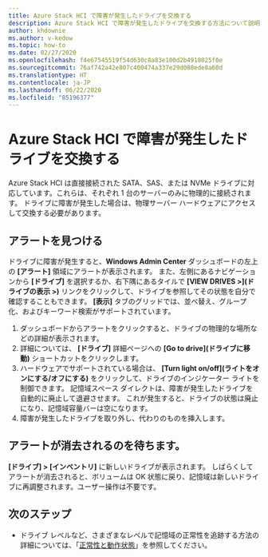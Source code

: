 ```yaml
---
title: Azure Stack HCI で障害が発生したドライブを交換する
description: Azure Stack HCI で障害が発生したドライブを交換する方法について説明します。
author: khdownie
ms.author: v-kedow
ms.topic: how-to
ms.date: 02/27/2020
ms.openlocfilehash: f4e67545519f54d630c8a83e100d2b4918025f0e
ms.sourcegitcommit: 76af742a42e807c400474a337e29d088ede8a60d
ms.translationtype: HT
ms.contentlocale: ja-JP
ms.lasthandoff: 06/22/2020
ms.locfileid: "85196377"
---
```

# <a name="replace-failed-drives-on-azure-stack-hci"></a>Azure Stack HCI で障害が発生したドライブを交換する

Azure Stack HCI は直接接続された SATA、SAS、または NVMe ドライブに対応しています。これらは、それぞれ 1 台のサーバーのみに物理的に接続されます。 ドライブに障害が発生した場合は、物理サーバー ハードウェアにアクセスして交換する必要があります。

## <a name="find-the-alert"></a>アラートを見つける
ドライブに障害が発生すると、**Windows Admin Center** ダッシュボードの左上の **[アラート]** 領域にアラートが表示されます。 また、左側にあるナビゲーションから **[ドライブ]** を選択するか、右下隅にあるタイルで **[VIEW DRIVES >]\(ドライブの表示 >\)** リンクをクリックして、ドライブを参照してその状態を自分で確認することもできます。 **[表示]** タブのグリッドでは、並べ替え、グループ化、およびキーワード検索がサポートされています。

1. ダッシュボードからアラートをクリックすると、ドライブの物理的な場所などの詳細が表示されます。
1. 詳細については、 **[ドライブ]** 詳細ページへの **[Go to drive]\(ドライブに移動\)** ショートカットをクリックします。
1. ハードウェアでサポートされている場合は、 **[Turn light on/off]\(ライトをオンにする/オフにする\)** をクリックして、ドライブのインジケーター ライトを制御できます。
   記憶域スペース ダイレクトは、障害が発生したドライブを自動的に廃止して退避させます。 これが発生すると、ドライブの状態は廃止になり、記憶域容量バーは空になります。
1. 障害が発生したドライブを取り外し、代わりのものを挿入します。

## <a name="wait-for-the-alert-to-clear"></a>アラートが消去されるのを待ちます。
**[ドライブ] > [インベントリ]** に新しいドライブが表示されます。 しばらくしてアラートが消去されると、ボリュームは OK 状態に戻り、記憶域は新しいドライブに再調整されます。ユーザー操作は不要です。

## <a name="next-steps"></a>次のステップ
-  ドライブ レベルなど、さまざまなレベルで記憶域の正常性を追跡する方法の詳細については、「[正常性と動作状態](/windows-server/storage/storage-spaces/storage-spaces-states)」を参照してください。
